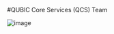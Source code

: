 #QUBIC Core Services (QCS) Team

![image](https://github.com/user-attachments/assets/829cd191-9377-46e6-85d5-b4ca59a4d5e1)
